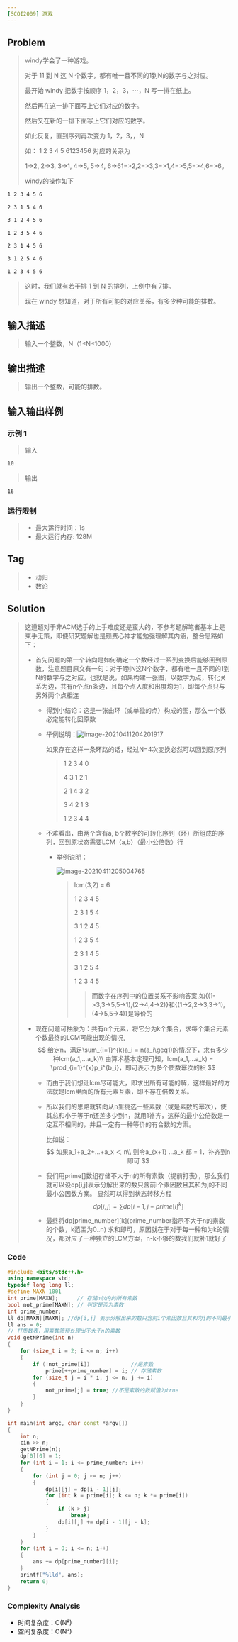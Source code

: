 ```yaml
---
[SCOI2009] 游戏
---
```


## Problem

> windy学会了一种游戏。
>
> 对于 11 到 N 这 N 个数字，都有唯一且不同的1到N的数字与之对应。
>
> 最开始 windy 把数字按顺序 1，2，3，⋯，N 写一排在纸上。
>
> 然后再在这一排下面写上它们对应的数字。
>
> 然后又在新的一排下面写上它们对应的数字。
>
> 如此反复，直到序列再次变为 1，2，3，，N
>
> 如： 1 2 3 4 5 6123456 对应的关系为
>
> 1->2, 2->3, 3->1, 4->5, 5->4, 6->61−>2,2−>3,3−>1,4−>5,5−>4,6−>6。
>
> windy的操作如下

```txt
1 2 3 4 5 6

2 3 1 5 4 6

3 1 2 4 5 6

1 2 3 5 4 6

2 3 1 4 5 6

3 1 2 5 4 6

1 2 3 4 5 6
```

> 这时，我们就有若干排 1 到 N 的排列，上例中有 7排。
>
> 现在 windy 想知道，对于所有可能的对应关系，有多少种可能的排数。

## 输入描述

> 输入一个整数，N（1≤N≤1000）

## 输出描述

> 输出一个整数，可能的排数。

## 输入输出样例

### 示例 1

> 输入

```txt
10
```

> 输出

```txt
16
```

### 运行限制

> - 最大运行时间：1s
> - 最大运行内存: 128M

## Tag

> - 动归
> - 数论

## Solution

> 这道题对于非ACM选手的上手难度还是蛮大的，不参考题解笔者基本上是束手无策，即便研究题解也是颇费心神才能勉强理解其内涵，整合思路如下：
>
> - 首先问题的第一个转向是如何确定一个数经过一系列变换后能够回到原数，注意题目原文有一句：对于1到N这N个数字，都有唯一且不同的1到N的数字与之对应，也就是说，如果构建一张图，以数字为点，转化关系为边，共有n个点n条边，且每个点入度和出度均为1，即每个点只与另外两个点相连
>
>   - 得到小结论：这是一张由环（或单独的点）构成的图，那么一个数必定能转化回原数 
>
>   - 举例说明：![image-20210411204201917](LanQiao837.assets/image-20210411204201917.png)
>
>     如果存在这样一条环路的话，经过N=4次变换必然可以回到原序列
>
>     > 1 2 3 4				0
>     >
>     > 4 3 1 2				1
>     >
>     > 2 1 4 3				2
>     >
>     > 3 4 2 1				3
>     >
>     > 1 2 3 4				4
>
>   - 不难看出，由两个含有a, b个数字的可转化序列（环）所组成的序列，回到原状态需要LCM（a,b）（最小公倍数）行
>
>     - 举例说明：
>
>       ![image-20210411205004765](LanQiao837.assets/image-20210411205004765.png)
>
>       >  lcm(3,2) = 6
>       >
>       > 1 2 3 4 5 
>       >
>       > 2 3 1 5 4
>       >
>       > 3 1 2 4 5
>       >
>       > 1 2 3 5 4
>       >
>       > 2 3 1 4 5
>       >
>       > 3 1 2 5 4
>       >
>       > 1 2 3 4 5
>       >
>       > > 而数字在序列中的位置关系不影响答案,如{(1->3,3->5,5->1),(2->4,4->2)}和{(1->2,2->3,3->1),(4->5,5->4)}是等价的
>
> - 现在问题可抽象为：共有n个元素，将它分为k个集合，求每个集合元素个数最终的LCM可能出现的情况, 
>   $$
>   给定n，满足\sum_{i=1}^{k}a_i = n(a_i\geq1)的情况下，求有多少种lcm(a_1,...a_k)\\
>   由算术基本定理可知，lcm(a_1,...a_k) = \prod_{i=1}^{x}p_i^{b_i}，即可表示为多个质数幂次的积
>   $$
>
>   - 而由于我们想让lcm尽可能大，即求出所有可能的解，这样最好的方法就是lcm里面的所有元素互素，即不存在倍数关系。
>
>   - 所以我们的思路就转向从n里挑选一些素数（或是素数的幂次），使其总和小于等于n还差多少到n，就用1补齐，这样的最小公倍数是一定互不相同的，并且一定有一种等价的有合数的方案。
>
>     比如说：
>     $$
>     如果a_1+a_2+...+a_x ＜ n\\
>     则令a_{x+1} ...a_k 都 = 1，补齐到n即可
>     $$
>
>   - 我们用prime[]数组存储不大于n的所有素数（提前打表），那么我们就可以设dp[i,j]表示分解出来的数只含前i个素因数且其和为j的不同最小公因数方案。
>     显然可以得到状态转移方程
>     $$
>     dp[i,j]=∑dp[i−1,j−prime[i] 
>     ^k
>      ]
>     $$
>
>   - 最终将dp\[prime_number]\[k](prime_number指示不大于n的素数的个数，k范围为0..n) 求和即可，原因就在于对于每一种和为k的情况，都对应了一种独立的LCM方案，n-k不够的数我们就补1就好了

### Code

```c++
#include <bits/stdc++.h>
using namespace std;
typedef long long ll;
#define MAXN 1001
int prime[MAXN];      // 存储n以内的所有素数
bool not_prime[MAXN]; // 判定是否为素数
int prime_number;
ll dp[MAXN][MAXN]; //dp[i,j] 表示分解出来的数只含前i个素因数且其和为j的不同最小公因数方案
ll ans = 0;
// 打质数表，用素数筛预处理出不大于n的素数
void getNPrime(int n)
{
    for (size_t i = 2; i <= n; i++)
    {
        if (!not_prime[i])             //是素数
            prime[++prime_number] = i; // 存储素数
        for (size_t j = i * i; j <= n; j += i)
        {
            not_prime[j] = true; //不是素数的数赋值为true
        }
    }
}

int main(int argc, char const *argv[])
{
    int n;
    cin >> n;
    getNPrime(n);
    dp[0][0] = 1;
    for (int i = 1; i <= prime_number; i++)
    {
        for (int j = 0; j <= n; j++)
        {
            dp[i][j] = dp[i - 1][j];
            for (int k = prime[i]; k <= n; k *= prime[i])
            {
                if (k > j)
                    break;
                dp[i][j] += dp[i - 1][j - k];
            }
        }
    }
    for (int i = 0; i <= n; i++)
    {
        ans += dp[prime_number][i];
    }
    printf("%lld", ans);
    return 0;
}

```

### Complexity Analysis

- 时间复杂度：O(N²)
- 空间复杂度：O(N²)
